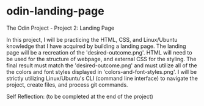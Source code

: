 # odin-landing-page
The Odin Project - Project 2: Landing Page

In this project, I will be practicing the HTML, CSS, and Linux/Ubuntu knowledge that I have acquired by building a landing page.
The landing page will be a recreation of the 'desired-outcome.png'. HTML will need to be used for the structure of webpage, and external CSS for the styling.
The final result must match the 'desired-outcome.png' and must utilize all of the the colors and font styles displayed in 'colors-and-font-styles.png'.
I will be strictly utilizing Linux/Ubuntu's CLI (command line interface) to navigate the project, create files, and process git commands.

Self Reflection:
(to be completed at the end of the project)